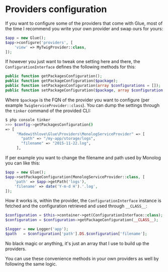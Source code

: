 # Providers configuration

If you want to configure some of the providers that come with Glue, most of the time I recommend you write your own provider and swap ours for yours:

```php
$app = new Glue();
$app->configure('providers', [
    'view' => MyTwigProvider::class,
]);
```

If however you just want to tweak one setting here and there, the `ConfigurationInterface` defines the following methods for this:

```php
public function getPackagesConfiguration();
public function getPackageConfiguration($package);
public function setPackagesConfiguration(array $configurations = []);
public function setPackageConfiguration($package, array $configuration = []);
```

Where `$package` is the FQN of the provider you want to configure (per example `TwigServiceProvider::class`).
You can dump the settings through the `tinker` command of the provided CLI:


```bash
$ php console tinker
>>> $config->getPackagesConfiguration()
=> [
     "Madewithlove\Glue\Providers\MonologServiceProvider" => [
       "path" => "/my-app/storage/logs",
       "filename" => "2015-11-22.log",
     ],

```

If per example you want to change the filename and path used by Monolog you can like this:

```php
$app = new Glue();
$app->setPackageConfiguration(MonologServiceProvider::class, [
    'path' => $app->getPath('logs'),
    'filename' => date('Y-m-d H').'.log',
]);
```

How it works is, within the provider, the `ConfigurationInterface` instance is fetched and the configuration retrieved and used through `__CLASS__`:

```php
$configuration = $this->container->get(ConfigurationInterface::class);
$configuration = $configuration->getPackageConfiguration(__CLASS__);

$logger = new Logger('app');
$path   = $configuration['path'].DS.$configuration['filename'];
```

No black magic or anything, it's just an array that I use to build up the providers.

You can use these convenience methods in your own providers as well by following the same logic.
